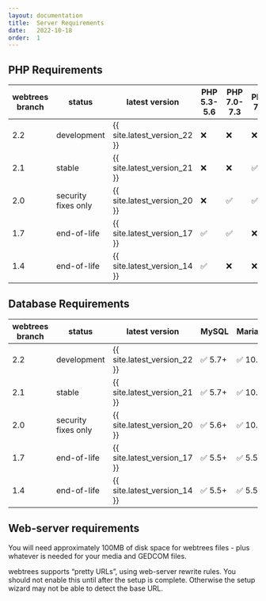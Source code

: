 ```yaml
---
layout: documentation
title:  Server Requirements
date:   2022-10-18
order:  1
---
```


## PHP Requirements

| webtrees branch | status              | latest version               | PHP 5.3-5.6 | PHP 7.0-7.3 | PHP 7.4 | PHP 8.0 | PHP 8.1-8.2 |
|-----------------|---------------------|------------------------------|-------------|-------------|---------|---------|-------------|
| 2.2             | development         | {{ site.latest_version_22 }} | ❌           | ❌           | ❌       | ❌        | ✅            |
| 2.1             | stable              | {{ site.latest_version_21 }} | ❌           | ❌           | ✅       | ✅        | ✅            |
| 2.0             | security fixes only | {{ site.latest_version_20 }} | ❌           | ✅           | ✅       | ❌        | ❌            |
| 1.7             | end-of-life         | {{ site.latest_version_17 }} | ✅           | ✅           | ❌       | ❌        | ❌            |
| 1.4             | end-of-life         | {{ site.latest_version_14 }} | ✅           | ❌           | ❌       | ❌        | ❌            |

## Database Requirements

| webtrees branch | status              | latest version               | MySQL  | MariaDB | SQLite   | SQL Server | PostgreSQL |
|-----------------|---------------------|------------------------------|--------|---------|----------|------------|-----------|
| 2.2             | development         | {{ site.latest_version_22 }} | ✅ 5.7+ | ✅ 10.3+ | ✅ 3.8.8+ | ✅ 2017+    | ✅ 10.0+   |
| 2.1             | stable              | {{ site.latest_version_21 }} | ✅ 5.7+ | ✅ 10.2+ | ✅ 3.8.8+ | ✅ 2017+    | ✅ 9.6+    |
| 2.0             | security fixes only | {{ site.latest_version_20 }} | ✅ 5.6+ | ✅ 10.1+ | ❌        | ❌          | ❌         |
| 1.7             | end-of-life         | {{ site.latest_version_17 }} | ✅ 5.5+ | ✅ 5.5+  | ❌        | ❌          | ❌         |
| 1.4             | end-of-life         | {{ site.latest_version_14 }} | ✅ 5.5+ | ✅ 5.5+  | ❌        | ❌          | ❌         |

## Web-server requirements

You will need approximately 100MB of disk space for webtrees files - plus whatever
is needed for your media and GEDCOM files.

webtrees supports “pretty URLs”, using web-server rewrite rules.
You should not enable this until after the setup is complete.
Otherwise the setup wizard may not be able to detect the base URL.

